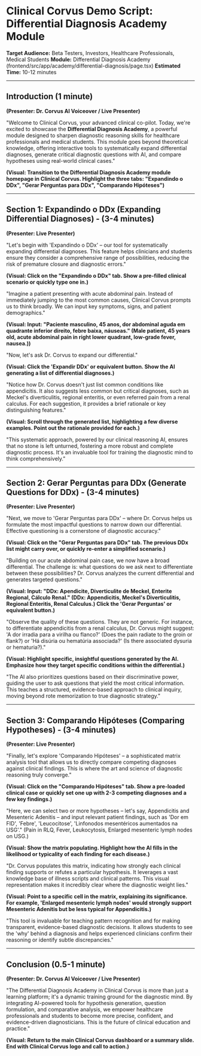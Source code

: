 # Clinical Corvus Demo Script: Differential Diagnosis Academy Module

**Target Audience:** Beta Testers, Investors, Healthcare Professionals, Medical Students
**Module:** Differential Diagnosis Academy (frontend/src/app/academy/differential-diagnosis/page.tsx)
**Estimated Time:** 10-12 minutes

---

## Introduction (1 minute)

**(Presenter: Dr. Corvus AI Voiceover / Live Presenter)**

"Welcome to Clinical Corvus, your advanced clinical co-pilot. Today, we're excited to showcase the **Differential Diagnosis Academy**, a powerful module designed to sharpen diagnostic reasoning skills for healthcare professionals and medical students. This module goes beyond theoretical knowledge, offering interactive tools to systematically expand differential diagnoses, generate critical diagnostic questions with AI, and compare hypotheses using real-world clinical cases."

**(Visual: Transition to the Differential Diagnosis Academy module homepage in Clinical Corvus. Highlight the three tabs: "Expandindo o DDx", "Gerar Perguntas para DDx", "Comparando Hipóteses")**

---

## Section 1: Expandindo o DDx (Expanding Differential Diagnoses) - (3-4 minutes)

**(Presenter: Live Presenter)**

"Let's begin with 'Expandindo o DDx' – our tool for systematically expanding differential diagnoses. This feature helps clinicians and students ensure they consider a comprehensive range of possibilities, reducing the risk of premature closure and diagnostic errors."

**(Visual: Click on the "Expandindo o DDx" tab. Show a pre-filled clinical scenario or quickly type one in.)**

"Imagine a patient presenting with acute abdominal pain. Instead of immediately jumping to the most common causes, Clinical Corvus prompts us to think broadly. We can input key symptoms, signs, and patient demographics."

**(Visual: Input: "Paciente masculino, 45 anos, dor abdominal aguda em quadrante inferior direito, febre baixa, náuseas." (Male patient, 45 years old, acute abdominal pain in right lower quadrant, low-grade fever, nausea.))**

"Now, let's ask Dr. Corvus to expand our differential."

**(Visual: Click the 'Expandir DDx' or equivalent button. Show the AI generating a list of differential diagnoses.)**

"Notice how Dr. Corvus doesn't just list common conditions like appendicitis. It also suggests less common but critical diagnoses, such as Meckel's diverticulitis, regional enteritis, or even referred pain from a renal calculus. For each suggestion, it provides a brief rationale or key distinguishing features."

**(Visual: Scroll through the generated list, highlighting a few diverse examples. Point out the rationale provided for each.)**

"This systematic approach, powered by our clinical reasoning AI, ensures that no stone is left unturned, fostering a more robust and complete diagnostic process. It's an invaluable tool for training the diagnostic mind to think comprehensively."

---

## Section 2: Gerar Perguntas para DDx (Generate Questions for DDx) - (3-4 minutes)

**(Presenter: Live Presenter)**

"Next, we move to 'Gerar Perguntas para DDx' – where Dr. Corvus helps us formulate the most impactful questions to narrow down our differential. Effective questioning is a cornerstone of diagnostic accuracy."

**(Visual: Click on the "Gerar Perguntas para DDx" tab. The previous DDx list might carry over, or quickly re-enter a simplified scenario.)**

"Building on our acute abdominal pain case, we now have a broad differential. The challenge is: what questions do we ask next to differentiate between these possibilities? Dr. Corvus analyzes the current differential and generates targeted questions."

**(Visual: Input: "DDx: Apendicite, Diverticulite de Meckel, Enterite Regional, Cálculo Renal." (DDx: Appendicitis, Meckel's Diverticulitis, Regional Enteritis, Renal Calculus.) Click the 'Gerar Perguntas' or equivalent button.)**

"Observe the quality of these questions. They are not generic. For instance, to differentiate appendicitis from a renal calculus, Dr. Corvus might suggest: 'A dor irradia para a virilha ou flanco?' (Does the pain radiate to the groin or flank?) or 'Há disúria ou hematúria associada?' (Is there associated dysuria or hematuria?)."

**(Visual: Highlight specific, insightful questions generated by the AI. Emphasize how they target specific conditions within the differential.)**

"The AI also prioritizes questions based on their discriminative power, guiding the user to ask questions that yield the most critical information. This teaches a structured, evidence-based approach to clinical inquiry, moving beyond rote memorization to true diagnostic strategy."

---

## Section 3: Comparando Hipóteses (Comparing Hypotheses) - (3-4 minutes)

**(Presenter: Live Presenter)**

"Finally, let's explore 'Comparando Hipóteses' – a sophisticated matrix analysis tool that allows us to directly compare competing diagnoses against clinical findings. This is where the art and science of diagnostic reasoning truly converge."

**(Visual: Click on the "Comparando Hipóteses" tab. Show a pre-loaded clinical case or quickly set one up with 2-3 competing diagnoses and a few key findings.)**

"Here, we can select two or more hypotheses – let's say, Appendicitis and Mesenteric Adenitis – and input relevant patient findings, such as 'Dor em FID', 'Febre', 'Leucocitose', 'Linfonodos mesentéricos aumentados na USG'." (Pain in RLQ, Fever, Leukocytosis, Enlarged mesenteric lymph nodes on USG.)

**(Visual: Show the matrix populating. Highlight how the AI fills in the likelihood or typicality of each finding for each disease.)**

"Dr. Corvus populates this matrix, indicating how strongly each clinical finding supports or refutes a particular hypothesis. It leverages a vast knowledge base of illness scripts and clinical patterns. This visual representation makes it incredibly clear where the diagnostic weight lies."

**(Visual: Point to a specific cell in the matrix, explaining its significance. For example, 'Enlarged mesenteric lymph nodes' would strongly support Mesenteric Adenitis but be less typical for Appendicitis.)**

"This tool is invaluable for teaching pattern recognition and for making transparent, evidence-based diagnostic decisions. It allows students to see the 'why' behind a diagnosis and helps experienced clinicians confirm their reasoning or identify subtle discrepancies."

---

## Conclusion (0.5-1 minute)

**(Presenter: Dr. Corvus AI Voiceover / Live Presenter)**

"The Differential Diagnosis Academy in Clinical Corvus is more than just a learning platform; it's a dynamic training ground for the diagnostic mind. By integrating AI-powered tools for hypothesis generation, question formulation, and comparative analysis, we empower healthcare professionals and students to become more precise, confident, and evidence-driven diagnosticians. This is the future of clinical education and practice."

**(Visual: Return to the main Clinical Corvus dashboard or a summary slide. End with Clinical Corvus logo and call to action.)**